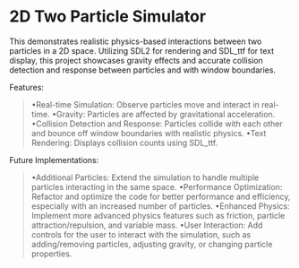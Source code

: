 # 2D Two Particle Simulator

This demonstrates realistic physics-based interactions between two particles in a 2D space. Utilizing SDL2 for rendering and SDL_ttf for text display, this project showcases gravity effects and accurate collision detection and response between particles and with window boundaries.

Features:

  >•Real-time Simulation: Observe particles move and interact in real-time.
  >•Gravity: Particles are affected by gravitational acceleration.
  >•Collision Detection and Response: Particles collide with each other and bounce off window boundaries with realistic physics.
  >•Text Rendering: Displays collision counts using SDL_ttf.

Future Implementations:

  >•Additional Particles: Extend the simulation to handle multiple particles interacting in the same space.
  >•Performance Optimization: Refactor and optimize the code for better performance and efficiency, especially with an increased number of particles.
  >•Enhanced Physics: Implement more advanced physics features such as friction, particle attraction/repulsion, and variable mass.
  >•User Interaction: Add controls for the user to interact with the simulation, such as adding/removing particles, adjusting gravity, or changing particle properties.

